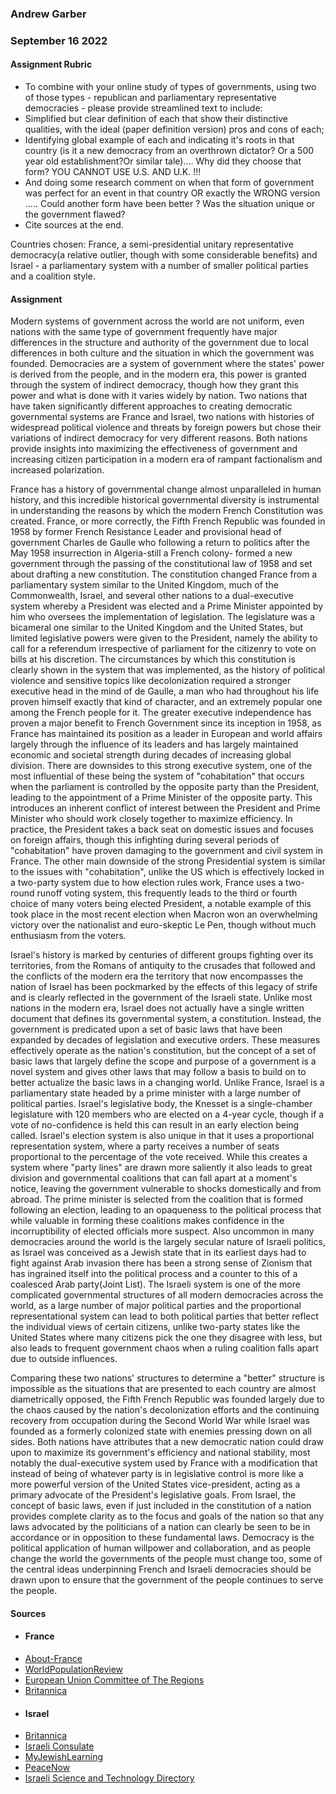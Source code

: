 ### Andrew Garber
### September 16 2022

#### Assignment Rubric 
 - To combine with your online study of types of governments, using two of those types - republican and parliamentary representative democracies - please provide streamlined text to include: 
 - Simplified but clear definition of each that show their distinctive qualities, with the ideal (paper definition version) pros and cons of each;
 - Identifying global example of each and indicating it's roots in that country (is it a new democracy from an overthrown dictator? Or a 500 year old establishment?Or similar tale).... Why did they choose that form? YOU CANNOT USE U.S. AND U.K. !!! 
 - And doing some research  comment on when that form of government was perfect for an event in that country OR exactly the WRONG version ..... Could another form have been better ? Was the situation unique or the government flawed? 
 - Cite sources at the end.

Countries chosen: France, a semi-presidential unitary representative democracy(a relative outlier, though with some considerable benefits) and Israel - a parliamentary system with a number of smaller political parties and a coalition style.
#### Assignment 

Modern systems of government across the world are not uniform, even nations with the same type of government frequently have major differences in the structure and authority of the government due to local differences in both culture and the situation in which the government was founded. Democracies are a system of government where the states' power is derived from the people, and in the modern era, this power is granted through the system of indirect democracy, though how they grant this power and what is done with it varies widely by nation. Two nations that have taken significantly different approaches to creating democratic governmental systems are France and Israel, two nations with histories of widespread political violence and threats by foreign powers but chose their variations of indirect democracy for very different reasons. Both nations provide insights into maximizing the effectiveness of government and increasing citizen participation in a modern era of rampant factionalism and increased polarization.

France has a history of governmental change almost unparalleled in human history, and this incredible historical governmental diversity is instrumental in understanding the reasons by which the modern French Constitution was created. France, or more correctly, the Fifth French Republic was founded in 1958 by former French Resistance Leader and provisional head of government Charles de Gaulle who following a return to politics after the May 1958 insurrection in Algeria-still a French colony-   formed a new government through the passing of the constitutional law of 1958 and set about drafting a new constitution. The constitution changed France from a parliamentary system similar to the United Kingdom, much of the Commonwealth, Israel, and several other nations to a dual-executive system whereby a President was elected and a Prime Minister appointed by him who oversees the implementation of legislation.  The legislature was a bicameral one similar to the United Kingdom and the United States, but limited legislative powers were given to the President, namely the ability to call for a referendum irrespective of parliament for the citizenry to vote on bills at his discretion. The circumstances by which this constitution is clearly shown in the system that was implemented, as the history of political violence and sensitive topics like decolonization required a stronger executive head in the mind of de Gaulle, a man who had throughout his life proven himself exactly that kind of character, and an extremely popular one among the French people for it. The greater executive independence has proven a major benefit to French Government since its inception in 1958, as France has maintained its position as a leader in European and world affairs largely through the influence of its leaders and has largely maintained economic and societal strength during decades of increasing global division. There are downsides to this strong executive system, one of the most influential of these being the system of "cohabitation" that occurs when the parliament is controlled by the opposite party than the President, leading to the appointment of a Prime Minister of the opposite party. This introduces an inherent conflict of interest between the President and Prime Minister who should work closely together to maximize efficiency. In practice, the President takes a back seat on domestic issues and focuses on foreign affairs, though this infighting during several periods of "cohabitation" have proven damaging to the government and civil system in France. The other main downside of the strong Presidential system is similar to the issues with "cohabitation", unlike the US which is effectively locked in a two-party system due to how election rules work, France uses a two-round runoff voting system, this frequently leads to the third or fourth choice of many voters being elected President, a notable example of this took place in the most recent election when Macron won an overwhelming victory over the nationalist and euro-skeptic Le Pen, though without much enthusiasm from the voters.

Israel's history is marked by centuries of different groups fighting over its territories, from the Romans of antiquity to the crusades that followed and the conflicts of the modern era the territory that now encompasses the nation of Israel has been pockmarked by the effects of this legacy of strife and is clearly reflected in the government of the Israeli state. Unlike most nations in the modern era, Israel does not actually have a single written document that defines its governmental system, a constitution. Instead, the government is predicated upon a set of basic laws that have been expanded by decades of legislation and executive orders. These measures effectively operate as the nation's constitution, but the concept of a set of basic laws that largely define the scope and purpose of a government is a novel system and gives other laws that may follow a basis to build on to better actualize the basic laws in a changing world. Unlike France, Israel is a parliamentary state headed by a prime minister with a large number of political parties. Israel's legislative body, the Knesset is a single-chamber legislature with 120 members who are elected on a 4-year cycle, though if a vote of no-confidence is held this can result in an early election being called. Israel's election system is also unique in that it uses a proportional representation system, where a party receives a number of seats proportional to the percentage of the vote received. While this creates a system where "party lines" are drawn more saliently it also leads to great division and governmental coalitions that can fall apart at a moment's notice, leaving the government vulnerable to shocks domestically and from abroad. The prime minister is selected from the coalition that is formed following an election, leading to an opaqueness to the political process that while valuable in forming these coalitions makes confidence in the incorruptibility of elected officials more suspect. Also uncommon in many democracies around the world is the largely secular nature of Israeli politics, as Israel was conceived as a Jewish state that in its earliest days had to fight against Arab invasion there has been a strong sense of Zionism that has ingrained itself into the political process and a counter to this of a coalesced Arab party(Joint List). The Israeli system is one of the more complicated governmental structures of all modern democracies across the world, as a large number of major political parties and the proportional representational system can lead to both political parties that better reflect the individual views of certain citizens, unlike two-party states like the United States where many citizens pick the one they disagree with less, but also leads to frequent government chaos when a ruling coalition falls apart due to outside influences.

Comparing these two nations' structures to determine a "better" structure is impossible as the situations that are presented to each country are almost diametrically opposed, the Fifth French Republic was founded largely due to the chaos caused by the nation's decolonization efforts and the continuing recovery from occupation during the Second World War while Israel was founded as a formerly colonized state with enemies pressing down on all sides. Both nations have attributes that a new democratic nation could draw upon to maximize its government's efficiency and national stability, most notably the dual-executive system used by France with a modification that instead of being of whatever party is in legislative control is more like a more powerful version of the United States vice-president, acting as a primary advocate of the President's legislative goals. From Israel, the concept of basic laws, even if just included in the constitution of a nation provides complete clarity as to the focus and goals of the nation so that any laws advocated by the politicians of a nation can clearly be seen to be in accordance or in opposition to these fundamental laws. Democracy is the political application of human willpower and collaboration, and as people change the world the governments of the people must change too, some of the central ideas underpinning French and Israeli democracies should be drawn upon to ensure that the government of the people continues to serve the people.
#### Sources
 - #### **France**
 - [About-France](https://about-france.com/political-system.htm)
 - [WorldPopulationReview](https://worldpopulationreview.com/countries/france/government)
 - [European Union Committee of The Regions](https://portal.cor.europa.eu/divisionpowers/Pages/France-Introduction.aspx)
 - [Britannica](https://www.britannica.com/place/France/Government-and-society)
 - #### **Israel**
 - [Britannica](https://www.britannica.com/place/Israel/Government)
 - [Israeli Consulate](https://embassies.gov.il/la/AboutIsrael/State/Pages/Israeli-democracy.aspx)
 - [MyJewishLearning](https://www.myjewishlearning.com/article/israeli-politics/)
 - [PeaceNow](https://peacenow.org/images/IPSB.pdf)
 - [Israeli Science and Technology Directory](https://www.science.co.il/gov/Government.php)
